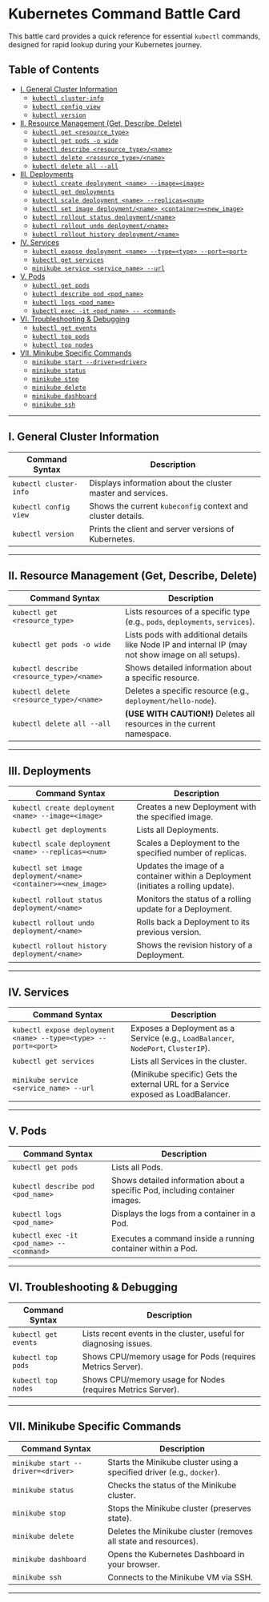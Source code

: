 # Kubernetes Command Battle Card

This battle card provides a quick reference for essential `kubectl` commands, designed for rapid lookup during your Kubernetes journey.

## Table of Contents

* [I. General Cluster Information](#i-general-cluster-information)
    * [`kubectl cluster-info`](#kubectl-cluster-info)
    * [`kubectl config view`](#kubectl-config-view)
    * [`kubectl version`](#kubectl-version)
* [II. Resource Management (Get, Describe, Delete)](#ii-resource-management-get-describe-delete)
    * [`kubectl get <resource_type>`](#kubectl-get-resource_type)
    * [`kubectl get pods -o wide`](#kubectl-get-pods-o-wide)
    * [`kubectl describe <resource_type>/<name>`](#kubectl-describe-resource_type-name)
    * [`kubectl delete <resource_type>/<name>`](#kubectl-delete-resource_type-name)
    * [`kubectl delete all --all`](#kubectl-delete-all-all)
* [III. Deployments](#iii-deployments)
    * [`kubectl create deployment <name> --image=<image>`](#kubectl-create-deployment-name-image)
    * [`kubectl get deployments`](#kubectl-get-deployments)
    * [`kubectl scale deployment <name> --replicas=<num>`](#kubectl-scale-deployment-name-replicas-num)
    * [`kubectl set image deployment/<name> <container>=<new_image>`](#kubectl-set-image-deployment-name-container-new_image)
    * [`kubectl rollout status deployment/<name>`](#kubectl-rollout-status-deployment-name)
    * [`kubectl rollout undo deployment/<name>`](#kubectl-rollout-undo-deployment-name)
    * [`kubectl rollout history deployment/<name>`](#kubectl-rollout-history-deployment-name)
* [IV. Services](#iv-services)
    * [`kubectl expose deployment <name> --type=<type> --port=<port>`](#kubectl-expose-deployment-name-type-port)
    * [`kubectl get services`](#kubectl-get-services)
    * [`minikube service <service_name> --url`](#minikube-service-service_name-url)
* [V. Pods](#v-pods)
    * [`kubectl get pods`](#kubectl-get-pods)
    * [`kubectl describe pod <pod_name>`](#kubectl-describe-pod-pod_name)
    * [`kubectl logs <pod_name>`](#kubectl-logs-pod_name)
    * [`kubectl exec -it <pod_name> -- <command>`](#kubectl-exec-it-pod_name-command)
* [VI. Troubleshooting & Debugging](#vi-troubleshooting-debugging)
    * [`kubectl get events`](#kubectl-get-events)
    * [`kubectl top pods`](#kubectl-top-pods)
    * [`kubectl top nodes`](#kubectl-top-nodes)
* [VII. Minikube Specific Commands](#vii-minikube-specific-commands)
    * [`minikube start --driver=<driver>`](#minikube-start-driver)
    * [`minikube status`](#minikube-status)
    * [`minikube stop`](#minikube-stop)
    * [`minikube delete`](#minikube-delete)
    * [`minikube dashboard`](#minikube-dashboard)
    * [`minikube ssh`](#minikube-ssh)

---

## I. General Cluster Information

| Command Syntax | Description |
|---|---|
| <a id="kubectl-cluster-info"></a>`kubectl cluster-info` | Displays information about the cluster master and services. |
| <a id="kubectl-config-view"></a>`kubectl config view` | Shows the current `kubeconfig` context and cluster details. |
| <a id="kubectl-version"></a>`kubectl version` | Prints the client and server versions of Kubernetes. |

---

## II. Resource Management (Get, Describe, Delete)

| Command Syntax | Description |
|---|---|
| <a id="kubectl-get-resource_type"></a>`kubectl get <resource_type>` | Lists resources of a specific type (e.g., `pods`, `deployments`, `services`). |
| <a id="kubectl-get-pods-o-wide"></a>`kubectl get pods -o wide` | Lists pods with additional details like Node IP and internal IP (may not show image on all setups). |
| <a id="kubectl-describe-resource_type-name"></a>`kubectl describe <resource_type>/<name>` | Shows detailed information about a specific resource. |
| <a id="kubectl-delete-resource_type-name"></a>`kubectl delete <resource_type>/<name>` | Deletes a specific resource (e.g., `deployment/hello-node`). |
| <a id="kubectl-delete-all-all"></a>`kubectl delete all --all` | **(USE WITH CAUTION!)** Deletes all resources in the current namespace. |

---

## III. Deployments

| Command Syntax | Description |
|---|---|
| <a id="kubectl-create-deployment-name-image"></a>`kubectl create deployment <name> --image=<image>` | Creates a new Deployment with the specified image. |
| <a id="kubectl-get-deployments"></a>`kubectl get deployments` | Lists all Deployments. |
| <a id="kubectl-scale-deployment-name-replicas-num"></a>`kubectl scale deployment <name> --replicas=<num>` | Scales a Deployment to the specified number of replicas. |
| <a id="kubectl-set-image-deployment-name-container-new_image"></a>`kubectl set image deployment/<name> <container>=<new_image>` | Updates the image of a container within a Deployment (initiates a rolling update). |
| <a id="kubectl-rollout-status-deployment-name"></a>`kubectl rollout status deployment/<name>` | Monitors the status of a rolling update for a Deployment. |
| <a id="kubectl-rollout-undo-deployment-name"></a>`kubectl rollout undo deployment/<name>` | Rolls back a Deployment to its previous version. |
| <a id="kubectl-rollout-history-deployment-name"></a>`kubectl rollout history deployment/<name>` | Shows the revision history of a Deployment. |

---

## IV. Services

| Command Syntax | Description |
|---|---|
| <a id="kubectl-expose-deployment-name-type-port"></a>`kubectl expose deployment <name> --type=<type> --port=<port>` | Exposes a Deployment as a Service (e.g., `LoadBalancer`, `NodePort`, `ClusterIP`). |
| <a id="kubectl-get-services"></a>`kubectl get services` | Lists all Services in the cluster. |
| <a id="minikube-service-service_name-url"></a>`minikube service <service_name> --url` | (Minikube specific) Gets the external URL for a Service exposed as LoadBalancer. |

---

## V. Pods

| Command Syntax | Description |
|---|---|
| <a id="kubectl-get-pods"></a>`kubectl get pods` | Lists all Pods. |
| <a id="kubectl-describe-pod-pod_name"></a>`kubectl describe pod <pod_name>` | Shows detailed information about a specific Pod, including container images. |
| <a id="kubectl-logs-pod_name"></a>`kubectl logs <pod_name>` | Displays the logs from a container in a Pod. |
| <a id="kubectl-exec-it-pod_name-command"></a>`kubectl exec -it <pod_name> -- <command>` | Executes a command inside a running container within a Pod. |

---

## VI. Troubleshooting & Debugging

| Command Syntax | Description |
|---|---|
| <a id="kubectl-get-events"></a>`kubectl get events` | Lists recent events in the cluster, useful for diagnosing issues. |
| <a id="kubectl-top-pods"></a>`kubectl top pods` | Shows CPU/memory usage for Pods (requires Metrics Server). |
| <a id="kubectl-top-nodes"></a>`kubectl top nodes` | Shows CPU/memory usage for Nodes (requires Metrics Server). |

---

## VII. Minikube Specific Commands

| Command Syntax | Description |
|---|---|
| <a id="minikube-start-driver"></a>`minikube start --driver=<driver>` | Starts the Minikube cluster using a specified driver (e.g., `docker`). |
| <a id="minikube status"></a>`minikube status` | Checks the status of the Minikube cluster. |
| <a id="minikube-stop"></a>`minikube stop` | Stops the Minikube cluster (preserves state). |
| <a id="minikube-delete"></a>`minikube delete` | Deletes the Minikube cluster (removes all state and resources). |
| <a id="minikube-dashboard"></a>`minikube dashboard` | Opens the Kubernetes Dashboard in your browser. |
| <a id="minikube-ssh"></a>`minikube ssh` | Connects to the Minikube VM via SSH. |

---